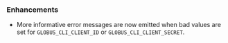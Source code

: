 ### Enhancements

* More informative error messages are now emitted when bad values are set for
  `GLOBUS_CLI_CLIENT_ID` or `GLOBUS_CLI_CLIENT_SECRET`.
